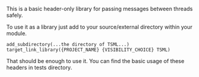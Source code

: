 This is a basic header-only library for passing messages 
between threads safely.

To use it as a library just add to your source/external directory within your module.

    add_subdirectory(...the directory of TSML...)
    target_link_library({PROJECT_NAME} {VISIBILITY_CHOICE} TSML)

That should be enough to use it. You can find the basic usage of these
headers in tests directory.

